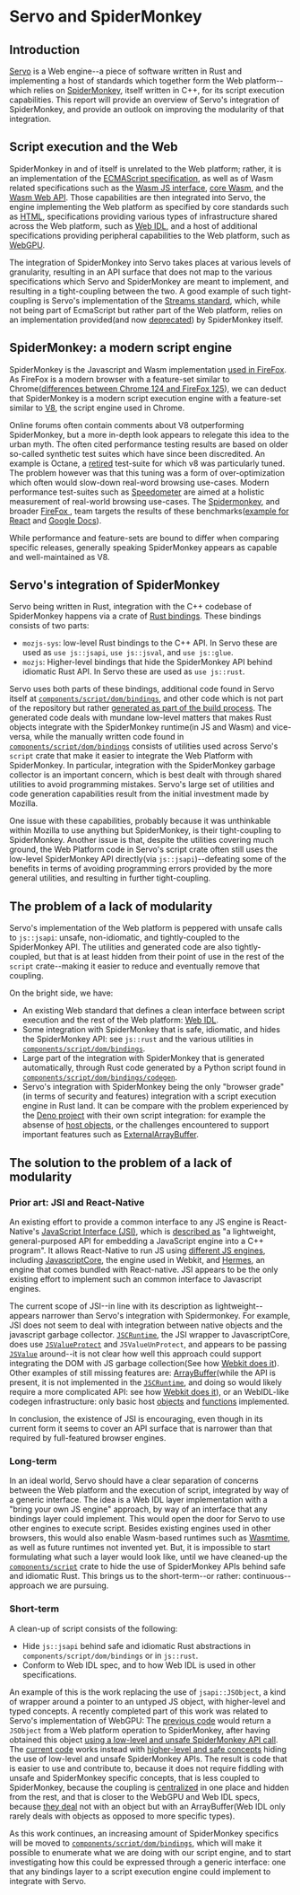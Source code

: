 # Servo and SpiderMonkey


## Introduction

[Servo](https://github.com/servo/servo) is a Web engine--a piece of software written in Rust and implementing a host of standards which together form the Web platform--which relies on [SpiderMonkey](https://spidermonkey.dev/), itself written in C++, for its script execution capabilities. 
This report will provide an overview of Servo's integration of SpiderMonkey, and provide an outlook on improving the modularity of that integration. 

## Script execution and the Web

SpiderMonkey in and of itself is unrelated to the Web platform; rather, it is an implementation of the [ECMAScript specification](https://tc39.es/ecma262/), as well as of Wasm related specifications such as the [Wasm JS interface](https://webassembly.github.io/spec/js-api/index.html), [core Wasm](https://www.w3.org/TR/wasm-core/), and the [Wasm Web API](https://www.w3.org/TR/wasm-web-api/). Those capabilities are then integrated into Servo, the engine implementing the Web platform as specified by core standards such as [HTML](https://html.spec.whatwg.org/), specifications providing various types of infrastructure shared across the Web platform, such as [Web IDL](https://webidl.spec.whatwg.org/), and a host of additional specifications providing peripheral capabilities to the Web platform, such as [WebGPU](https://gpuweb.github.io/gpuweb/). 

The integration of SpiderMonkey into Servo takes places at various levels of granularity, resulting in an API surface that does not map to the various specifications which Servo and SpiderMonkey are meant to implement, and resulting in a tight-coupling between the two. A good example of such tight-coupling is Servo's implementation of the [Streams standard](https://streams.spec.whatwg.org), which, while not being part of EcmaScript but rather part of the Web platform, relies on an implementation provided(and now [deprecated](https://spidermonkey.dev/blog/2022/01/14/newsletter-firefox-96-97.html)) by SpiderMonkey itself. 

## SpiderMonkey: a modern script engine

SpiderMonkey is the Javascript and Wasm implementation [used in FireFox](https://firefox-source-docs.mozilla.org/js/index.html#spidermonkey). As FireFox is a modern browser with a feature-set similar to Chrome([differences between Chrome 124 and FireFox 125](https://caniuse.com/?compare=chrome+124,firefox+125&compareCats=all)), we can deduct that SpiderMonkey is a modern script execution engine with a feature-set similar to [V8](https://v8.dev/), the script engine used in Chrome. 

Online forums often contain comments about V8 outperforming SpiderMonkey, but a more in-depth look appears to relegate this idea to the urban myth. The often cited performance testing results are based on older so-called synthetic test suites which have since been discredited. An example is Octane, a [retired](https://v8.dev/blog/retiring-octane) test-suite for which v8 was particularly tuned. The problem however was that this tuning was a form of over-optimization which often would slow-down real-word browsing use-cases. Modern performance test-suites such as [Speedometer](https://browserbench.org/Speedometer2.0/) are aimed at a holistic measurement of real-world browsing use-cases. The [Spidermonkey](https://spidermonkey.dev/blog/2024/03/20/newletter-firefox-124-125.html), and broader [FireFox ](https://hacks.mozilla.org/2024/03/improving-performance-in-firefox-and-across-the-web-with-speedometer-3/), team targets the results of these benchmarks([example for React](https://bugzilla.mozilla.org/show_bug.cgi?id=1867359) and [Google Docs](https://hacks.mozilla.org/2020/11/warp-improved-js-performance-in-firefox-83/)). 

While performance and feature-sets are bound to differ when comparing specific releases, generally speaking SpiderMonkey appears as capable and well-maintained as V8. 

## Servo's integration of SpiderMonkey

Servo being written in Rust, integration with the C++ codebase of SpiderMonkey happens via a crate of [Rust bindings](https://github.com/servo/mozjs). These bindings consists of two parts:
- `mozjs-sys`: low-level Rust bindings to the C++ API. In Servo these are used as `use js::jsapi`, `use js::jsval`, and `use js::glue`.
- `mozjs`: Higher-level bindings that hide the SpiderMonkey API behind idiomatic Rust API. In Servo these are used as `use js::rust`.

Servo uses both parts of these bindings, additional code found in Servo itself at [`components/script/dom/bindings`](https://github.com/servo/servo/tree/58081579e9a537ba6bd71bcdcb2b066e14e037b8/components/script/dom/bindings), and other code which is not part of the repository but rather [generated as part of the build process](https://github.com/servo/servo/blob/b1c9378af457093fa1fcee83de29736dc49f7c0f/components/script/dom/bindings/codegen/CodegenRust.py). The generated code deals with mundane low-level matters that makes Rust objects integrate with the SpiderMonkey runtime(in JS and Wasm) and vice-versa, while the manually written code found in [`components/script/dom/bindings`](https://github.com/servo/servo/tree/58081579e9a537ba6bd71bcdcb2b066e14e037b8/components/script/dom/bindings) consists of utilities used across Servo's `script` crate that make it easier to integrate the Web Platform with SpiderMonkey. In particular, integration with the SpiderMonkey garbage collector is an important concern, which is best dealt with through shared utilities to avoid programming mistakes. Servo's large set of utilities and code generation capabilities result from the initial investment made by Mozilla. 

One issue with these capabilities, probably because it was unthinkable within Mozilla to use anything but SpiderMonkey, is their tight-coupling to SpiderMonkey. Another issue is that, despite the utilities covering much ground, the Web Platform code in Servo's script crate often still uses the low-level SpiderMonkey API directly(via `js::jsapi`)--defeating some of the benefits in terms of avoiding programming errors provided by the more general utilities, and resulting in further tight-coupling. 

## The problem of a lack of modularity

Servo's implementation of the Web platform is peppered with unsafe calls to `js::jsapi`: unsafe, non-idiomatic, and tightly-coupled to the SpiderMonkey API. The utilities and generated code are also tightly-coupled, but that is at least hidden from their point of use in the rest of the `script` crate--making it easier to reduce and eventually remove that coupling.

On the bright side, we have: 

- An existing Web standard that defines a clean interface between script execution and the rest of the Web platform: [Web IDL](https://webidl.spec.whatwg.org/). 
- Some integration with SpiderMonkey that is safe, idiomatic, and hides the SpiderMonkey API: see `js::rust` and the various utilities in [`components/script/dom/bindings`](https://github.com/servo/servo/tree/58081579e9a537ba6bd71bcdcb2b066e14e037b8/components/script/dom/bindings). 
- Large part of the integration with SpiderMonkey that is generated automatically, through Rust code generated by a Python script found in [`components/script/dom/bindings/codegen`](https://github.com/servo/servo/tree/58081579e9a537ba6bd71bcdcb2b066e14e037b8/components/script/dom/bindings/codegen).
- Servo's integration with SpiderMonkey being the only "browser grade"(in terms of security and features) integration with a script execution engine in Rust land. It can be compare with the problem experienced by the [Deno project](https://deno.com/) with their own script integration: for example the absense of [host objects](https://github.com/denoland/deno/issues/11118), or the challenges encountered to support important features such as [ExternalArrayBuffer](https://github.com/denoland/deno/issues/9799).

## The solution to the problem of a lack of modularity

### Prior art: JSI and React-Native
An existing effort to provide a common interface to any JS engine is React-Native's [JavaScript Interface (JSI)](https://github.com/facebook/react-native/blob/d97741af60e3af598d71894800d928b61c5782b4/packages/react-native/ReactCommon/jsi/jsi/jsi.h), which is [described as](https://reactnative.dev/blog/2021/10/26/toward-hermes-being-the-default#pioneering-at-vertical-integrations) "a lightweight, general-purposed API for embedding a JavaScript engine into a C++ program". It allows React-Native to run JS using [different JS engines](https://reactnative.dev/docs/javascript-environment#javascript-runtime), including [JavascriptCore](https://trac.webkit.org/wiki/JavaScriptCore), the engine used in Webkit, and [Hermes](https://reactnative.dev/docs/hermes), an engine that comes bundled with React-native. JSI appears to be the only existing effort to implement such an common interface to Javascript engines. 

The current scope of JSI--in line with its description as lightweight--appears narrower than Servo's integration with Spidermonkey. For example, JSI does not seem to deal with integration between native objects and the javascript garbage collector. [`JSCRuntime`](https://github.com/facebook/react-native/blob/d97741af60e3af598d71894800d928b61c5782b4/packages/react-native/ReactCommon/jsc/JSCRuntime.cpp#L732), the JSI wrapper to JavascriptCore, does use [`JSValueProtect`](https://developer.apple.com/documentation/javascriptcore/jsvalueprotect(_:_:)) and `JSValueUnProtect`, and appears to be passing [`JSValue`](https://developer.apple.com/documentation/javascriptcore/jsvalue/) around--it is not clear how well this approach could support integrating the DOM with JS garbage collection(See how [Webkit does it](https://docs.webkit.org/Deep%20Dive/MemoryManagement.html#reference-counting-of-dom-nodes)). Other examples of still missing features are: [ArrayBuffer](https://github.com/facebook/react-native/blob/d97741af60e3af598d71894800d928b61c5782b4/packages/react-native/ReactCommon/jsc/JSCRuntime.cpp#L1121)(while the API is present, it is not implemented in the [`JSCRuntime`](https://github.com/facebook/react-native/blob/d97741af60e3af598d71894800d928b61c5782b4/packages/react-native/ReactCommon/jsc/JSCRuntime.cpp), and doing so would likely require a more complicated API: see how [Webkit does it](https://github.com/WebKit/WebKit/blob/d196c00cc9dac4580860401ee5944e9a872d92cd/Source/JavaScriptCore/runtime/ArrayBuffer.h)), or an WebIDL-like codegen infrastructure: only basic host [objects](https://github.com/facebook/react-native/blob/d97741af60e3af598d71894800d928b61c5782b4/packages/react-native/ReactCommon/jsi/jsi/jsi.h#L116) and [functions](https://github.com/facebook/react-native/blob/d97741af60e3af598d71894800d928b61c5782b4/packages/react-native/ReactCommon/jsi/jsi/jsi.h#L111) implemented.
  
In conclusion, the existence of JSI is encouraging, even though in its current form it seems to cover an API surface that is narrower than that required by full-featured browser engines.  

### Long-term
In an ideal world, Servo should have a clear separation of concerns between the Web platform and the execution of script, integrated by way of a generic interface. 
The idea is a Web IDL layer implementation with a "bring your own JS engine" approach, by way of an interface that any bindings layer could implement. This would open the door for Servo to use other engines to execute script. Besides existing engines used in other browsers, this would also enable Wasm-based runtimes such as [Wasmtime](https://github.com/bytecodealliance/wasmtime), as well as future runtimes not invented yet. But, it is impossible to start formulating what such a layer would look like, until we have cleaned-up the [`components/script`](https://github.com/servo/servo/tree/58081579e9a537ba6bd71bcdcb2b066e14e037b8/components/script) crate to hide the use of SpiderMonkey APIs behind safe and idiomatic Rust. This brings us to the short-term--or rather: continuous--approach we are pursuing. 

### Short-term
A clean-up of script consists of the following: 

- Hide `js::jsapi` behind safe and idiomatic Rust abstractions in `components/script/dom/bindings` or in `js::rust`. 
- Conform to Web IDL spec, and to how Web IDL is used in other specifications.

An example of this is the work replacing the use of `jsapi::JSObject`, a kind of wrapper around a pointer to an untyped JS object, with higher-level and typed concepts. A recently completed part of this work was related to Servo's implementation of WebGPU: The [previous code](https://github.com/servo/servo/blob/5c1723c9833c133e1af641533293e63d8723f8d3/components/script/dom/gpubuffer.rs#L288) would return a `JSObject` from a Web platform operation to SpiderMonkey, after having obtained this object [using a low-level and unsafe SpiderMonkey API call](https://github.com/servo/servo/blob/5c1723c9833c133e1af641533293e63d8723f8d3/components/script/dom/gpubuffer.rs#L321). The [current code](https://github.com/servo/servo/blob/9be989146d5b958cafcc930385e63595a885cb20/components/script/dom/gpubuffer.rs#L289) works instead with [higher-level and safe concepts](https://github.com/servo/servo/blob/9be989146d5b958cafcc930385e63595a885cb20/components/script/dom/gpubuffer.rs#L320) hiding the use of low-level and unsafe SpiderMonkey APIs. The result is code that is easier to use and contribute to, because it does not require fiddling with unsafe and SpiderMonkey specific concepts, that is less coupled to SpiderMonkey, because the coupling is [centralized](https://github.com/servo/servo/blob/c94d5842db11330ff32b0dd2b8ce036c53b410bb/components/script/dom/bindings/typedarrays.rs#L164) in one place and hidden from the rest, and that is closer to the WebGPU and Web IDL specs, because [they deal](https://gpuweb.github.io/gpuweb/#ref-for-dom-gpubuffer-getmappedrange) not with an object but with an ArrayBuffer(Web IDL only rarely deals with objects as opposed to more specific types).

As this work continues, an increasing amount of SpiderMonkey specifics will be moved to [`components/script/dom/bindings`](https://github.com/servo/servo/tree/58081579e9a537ba6bd71bcdcb2b066e14e037b8/components/script/dom/bindings), which will make it possible to enumerate what we are doing with our script engine, and to start investigating how this could be expressed through a generic interface: one that any bindings layer to a script execution engine could implement to integrate with Servo. 